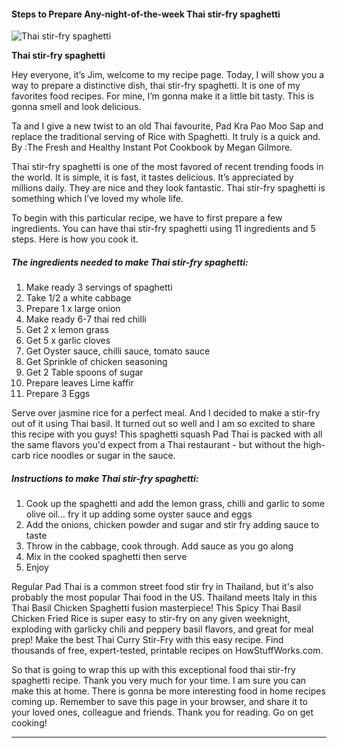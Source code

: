             

#### Steps to Prepare Any-night-of-the-week Thai stir-fry spaghetti

![Thai stir-fry spaghetti](https://img-global.cpcdn.com/recipes/4ba3a8ef7f42040c/751x532cq70/thai-stir-fry-spaghetti-recipe-main-photo.jpg)

**Thai stir-fry spaghetti**

Hey everyone, it’s Jim, welcome to my recipe page. Today, I will show you a way to prepare a distinctive dish, thai stir-fry spaghetti. It is one of my favorites food recipes. For mine, I’m gonna make it a little bit tasty. This is gonna smell and look delicious.

Ta and I give a new twist to an old Thai favourite, Pad Kra Pao Moo Sap and replace the traditional serving of Rice with Spaghetti. It truly is a quick and. By :The Fresh and Healthy Instant Pot Cookbook by Megan Gilmore.

Thai stir-fry spaghetti is one of the most favored of recent trending foods in the world. It is simple, it is fast, it tastes delicious. It’s appreciated by millions daily. They are nice and they look fantastic. Thai stir-fry spaghetti is something which I’ve loved my whole life.

To begin with this particular recipe, we have to first prepare a few ingredients. You can have thai stir-fry spaghetti using 11 ingredients and 5 steps. Here is how you cook it.

##### The ingredients needed to make Thai stir-fry spaghetti:

1.  Make ready 3 servings of spaghetti
2.  Take 1/2 a white cabbage
3.  Prepare 1 x large onion
4.  Make ready 6-7 thai red chilli
5.  Get 2 x lemon grass
6.  Get 5 x garlic cloves
7.  Get Oyster sauce, chilli sauce, tomato sauce
8.  Get Sprinkle of chicken seasoning
9.  Get 2 Table spoons of sugar
10.  Prepare leaves Lime kaffir
11.  Prepare 3 Eggs

Serve over jasmine rice for a perfect meal. And I decided to make a stir-fry out of it using Thai basil. It turned out so well and I am so excited to share this recipe with you guys! This spaghetti squash Pad Thai is packed with all the same flavors you'd expect from a Thai restaurant - but without the high-carb rice noodles or sugar in the sauce.

##### Instructions to make Thai stir-fry spaghetti:

1.  Cook up the spaghetti and add the lemon grass, chilli and garlic to some olive oil… fry it up adding some oyster sauce and eggs
2.  Add the onions, chicken powder and sugar and stir fry adding sauce to taste
3.  Throw in the cabbage, cook through. Add sauce as you go along
4.  Mix in the cooked spaghetti then serve
5.  Enjoy

Regular Pad Thai is a common street food stir fry in Thailand, but it's also probably the most popular Thai food in the US. Thailand meets Italy in this Thai Basil Chicken Spaghetti fusion masterpiece! This Spicy Thai Basil Chicken Fried Rice is super easy to stir-fry on any given weeknight, exploding with garlicky chili and peppery basil flavors, and great for meal prep! Make the best Thai Curry Stir-Fry with this easy recipe. Find thousands of free, expert-tested, printable recipes on HowStuffWorks.com.

So that is going to wrap this up with this exceptional food thai stir-fry spaghetti recipe. Thank you very much for your time. I am sure you can make this at home. There is gonna be more interesting food in home recipes coming up. Remember to save this page in your browser, and share it to your loved ones, colleague and friends. Thank you for reading. Go on get cooking!

* * *